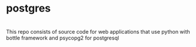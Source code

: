 # postgres
#
This repo consists of source code for web applications that use python with bottle framework and psycopg2 for postgresql
